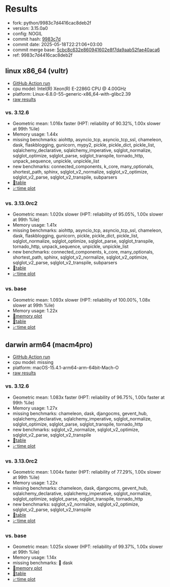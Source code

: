 # Results

- fork: python/9983c7d4416cac8deb2f
- version: 3.15.0a0
- config: NOGIL
- commit hash: [9983c7d](https://github.com/python/cpython/commit/9983c7d)
- commit date: 2025-05-18T22:21:06+03:00
- commit merge base: [5cbc8c632e860941602e8f7da9aab52fae40aca6](https://github.com/python/cpython/commit/5cbc8c632e860941602e8f7da9aab52fae40aca6)
- ref: 9983c7d4416cac8deb2f

## linux x86_64 (vultr)

- [GitHub Action run](https://github.com/facebookexperimental/free-threading-benchmarking/actions/runs/15101644693)
- cpu model: Intel(R) Xeon(R) E-2286G CPU @ 4.00GHz
- platform: Linux-6.8.0-55-generic-x86_64-with-glibc2.39
- [raw results](bm-20250518-vultr-x86_64-python-9983c7d4416cac8deb2f-3.15.0a0-9983c7d.json)

### vs. 3.12.6

- Geometric mean: 1.016x faster (HPT: reliability of 90.32%, 1.00x slower at 99th %ile)
- Memory usage: 1.44x
- missing benchmarks: aiohttp, asyncio_tcp, asyncio_tcp_ssl, chameleon, dask, flaskblogging, gunicorn, mypy2, pickle, pickle_dict, pickle_list, sqlalchemy_declarative, sqlalchemy_imperative, sqlglot_normalize, sqlglot_optimize, sqlglot_parse, sqlglot_transpile, tornado_http, unpack_sequence, unpickle, unpickle_list
- new benchmarks: connected_components, k_core, many_optionals, shortest_path, sphinx, sqlglot_v2_normalize, sqlglot_v2_optimize, sqlglot_v2_parse, sqlglot_v2_transpile, subparsers
- [📄table](bm-20250518-vultr-x86_64-python-9983c7d4416cac8deb2f-3.15.0a0-9983c7d-vs-3.12.6.md)
- [📈time plot](bm-20250518-vultr-x86_64-python-9983c7d4416cac8deb2f-3.15.0a0-9983c7d-vs-3.12.6.svg)

### vs. 3.13.0rc2

- Geometric mean: 1.020x slower (HPT: reliability of 95.05%, 1.00x slower at 99th %ile)
- Memory usage: 1.41x
- missing benchmarks: aiohttp, asyncio_tcp, asyncio_tcp_ssl, chameleon, dask, flaskblogging, gunicorn, pickle, pickle_dict, pickle_list, sqlglot_normalize, sqlglot_optimize, sqlglot_parse, sqlglot_transpile, tornado_http, unpack_sequence, unpickle, unpickle_list
- new benchmarks: connected_components, k_core, many_optionals, shortest_path, sphinx, sqlglot_v2_normalize, sqlglot_v2_optimize, sqlglot_v2_parse, sqlglot_v2_transpile, subparsers
- [📄table](bm-20250518-vultr-x86_64-python-9983c7d4416cac8deb2f-3.15.0a0-9983c7d-vs-3.13.0rc2.md)
- [📈time plot](bm-20250518-vultr-x86_64-python-9983c7d4416cac8deb2f-3.15.0a0-9983c7d-vs-3.13.0rc2.svg)

### vs. base

- Geometric mean: 1.093x slower (HPT: reliability of 100.00%, 1.08x slower at 99th %ile)
- Memory usage: 1.22x
- [🧠memory plot](bm-20250518-vultr-x86_64-python-9983c7d4416cac8deb2f-3.15.0a0-9983c7d-vs-base-mem.svg)
- [📄table](bm-20250518-vultr-x86_64-python-9983c7d4416cac8deb2f-3.15.0a0-9983c7d-vs-base.md)
- [📈time plot](bm-20250518-vultr-x86_64-python-9983c7d4416cac8deb2f-3.15.0a0-9983c7d-vs-base.svg)

## darwin arm64 (macm4pro)

- [GitHub Action run](https://github.com/facebookexperimental/free-threading-benchmarking/actions/runs/15101644693)
- cpu model: missing
- platform: macOS-15.4.1-arm64-arm-64bit-Mach-O
- [raw results](bm-20250518-macm4pro-arm64-python-9983c7d4416cac8deb2f-3.15.0a0-9983c7d.json)

### vs. 3.12.6

- Geometric mean: 1.083x faster (HPT: reliability of 96.75%, 1.00x faster at 99th %ile)
- Memory usage: 1.27x
- missing benchmarks: chameleon, dask, djangocms, gevent_hub, sqlalchemy_declarative, sqlalchemy_imperative, sqlglot_normalize, sqlglot_optimize, sqlglot_parse, sqlglot_transpile, tornado_http
- new benchmarks: sqlglot_v2_normalize, sqlglot_v2_optimize, sqlglot_v2_parse, sqlglot_v2_transpile
- [📄table](bm-20250518-macm4pro-arm64-python-9983c7d4416cac8deb2f-3.15.0a0-9983c7d-vs-3.12.6.md)
- [📈time plot](bm-20250518-macm4pro-arm64-python-9983c7d4416cac8deb2f-3.15.0a0-9983c7d-vs-3.12.6.svg)

### vs. 3.13.0rc2

- Geometric mean: 1.004x faster (HPT: reliability of 77.29%, 1.00x slower at 99th %ile)
- Memory usage: 1.22x
- missing benchmarks: chameleon, dask, djangocms, gevent_hub, sqlalchemy_declarative, sqlalchemy_imperative, sqlglot_normalize, sqlglot_optimize, sqlglot_parse, sqlglot_transpile, tornado_http
- new benchmarks: sqlglot_v2_normalize, sqlglot_v2_optimize, sqlglot_v2_parse, sqlglot_v2_transpile
- [📄table](bm-20250518-macm4pro-arm64-python-9983c7d4416cac8deb2f-3.15.0a0-9983c7d-vs-3.13.0rc2.md)
- [📈time plot](bm-20250518-macm4pro-arm64-python-9983c7d4416cac8deb2f-3.15.0a0-9983c7d-vs-3.13.0rc2.svg)

### vs. base

- Geometric mean: 1.025x slower (HPT: reliability of 99.37%, 1.00x slower at 99th %ile)
- Memory usage: 1.14x
- missing benchmarks: 🔴 dask
- [🧠memory plot](bm-20250518-macm4pro-arm64-python-9983c7d4416cac8deb2f-3.15.0a0-9983c7d-vs-base-mem.svg)
- [📄table](bm-20250518-macm4pro-arm64-python-9983c7d4416cac8deb2f-3.15.0a0-9983c7d-vs-base.md)
- [📈time plot](bm-20250518-macm4pro-arm64-python-9983c7d4416cac8deb2f-3.15.0a0-9983c7d-vs-base.svg)

